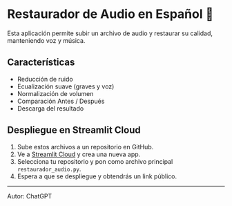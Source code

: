 # Restaurador de Audio en Español 🎵

Esta aplicación permite subir un archivo de audio y restaurar su calidad, manteniendo voz y música.

## Características
- Reducción de ruido
- Ecualización suave (graves y voz)
- Normalización de volumen
- Comparación Antes / Después
- Descarga del resultado

## Despliegue en Streamlit Cloud
1. Sube estos archivos a un repositorio en GitHub.
2. Ve a [Streamlit Cloud](https://streamlit.io/cloud) y crea una nueva app.
3. Selecciona tu repositorio y pon como archivo principal `restaurador_audio.py`.
4. Espera a que se despliegue y obtendrás un link público.

---
Autor: ChatGPT
